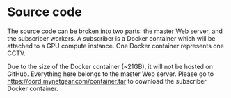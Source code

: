 # Source code
The source code can be broken into two parts: the master Web server, and the subscriber workers. A subscriber is a Docker container which will be attached to a GPU compute instance. One Docker container represents one CCTV.

Due to the size of the Docker container (~21GB), it will not be hosted on GitHub. Everything here belongs to the master Web server. Please go to https://dord.mynetgear.com/container.tar to download the subscriber Docker container.
